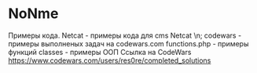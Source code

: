 # NoNme
Примеры кода.
Netcat - примеры кода для cms Netcat \n;
codewars - примеры выполненых задач на codewars.com
functions.php - примеры функций
classes - примеры ООП
Ссылка на CodeWars
https://www.codewars.com/users/res0re/completed_solutions
